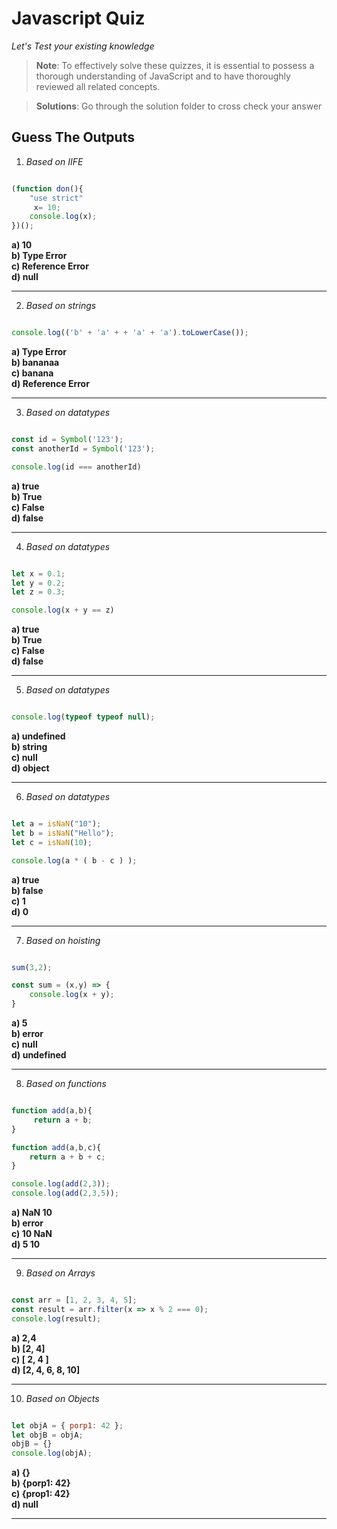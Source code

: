 # Javascript Quiz

*Let's Test your existing knowledge*

> **Note**: To effectively solve these quizzes, it is essential to possess a thorough understanding of JavaScript and to have thoroughly reviewed all related concepts.

> **Solutions**: Go through the solution folder to cross check your answer


## Guess The Outputs
1) *Based on IIFE*
```javascript

(function don(){
    "use strict"
     x= 10;
    console.log(x);
})();

```
<b>a) 10 <br></b>
<b>b) Type Error</b> <br>
<b>c) Reference Error</b> <br>
<b>d) null</b> <br>
<hr/>

2) *Based on strings*

```javascript

console.log(('b' + 'a' + + 'a' + 'a').toLowerCase());

```

<b>a) Type Error <br></b>
<b>b) bananaa</b> <br>
<b>c) banana</b> <br>
<b>d) Reference Error</b> <br>
<hr/>

3) *Based on datatypes*

```javascript

const id = Symbol('123');
const anotherId = Symbol('123');

console.log(id === anotherId)

```

<b>a) true <br></b>
<b>b) True</b> <br>
<b>c) False</b> <br>
<b>d) false</b> <br>
<hr/>

4) *Based on datatypes*

```javascript

let x = 0.1;
let y = 0.2;
let z = 0.3;

console.log(x + y == z)

```

<b>a) true <br></b>
<b>b) True</b> <br>
<b>c) False</b> <br>
<b>d) false</b> <br>
<hr/>

5) *Based on datatypes*

```javascript

console.log(typeof typeof null);


```

<b>a) undefined <br></b>
<b>b) string</b> <br>
<b>c) null</b> <br>
<b>d) object</b> <br>
<hr/>

6) *Based on datatypes*

```javascript

let a = isNaN("10");
let b = isNaN("Hello");
let c = isNaN(10);

console.log(a * ( b - c ) );


```

<b>a) true <br></b>
<b>b) false</b> <br>
<b>c) 1</b> <br>
<b>d) 0</b> <br>
<hr/>

7) *Based on hoisting*

```javascript

sum(3,2);

const sum = (x,y) => {
    console.log(x + y);
}


```

<b>a) 5 <br></b>
<b>b) error</b> <br>
<b>c) null</b> <br>
<b>d) undefined</b> <br>
<hr/>



8) *Based on functions*

```javascript

function add(a,b){
     return a + b;
}

function add(a,b,c){
    return a + b + c;
}

console.log(add(2,3));
console.log(add(2,3,5));


```

<b>a) NaN 10<br></b>
<b>b) error</b> <br>
<b>c) 10 NaN</b> <br>
<b>d) 5 10</b> <br>
<hr/>

9) *Based on Arrays*

```javascript

const arr = [1, 2, 3, 4, 5];
const result = arr.filter(x => x % 2 === 0);
console.log(result);


```

<b>a) 2,4<br></b>
<b>b) [2, 4]</b> <br>
<b>c) [ 2, 4 ]</b> <br>
<b>d) [2, 4, 6, 8, 10]</b> <br>
<hr/>

10) *Based on Objects*

```javascript

let objA = { porp1: 42 };
let objB = objA;
objB = {}
console.log(objA);


```

<b>a) {}<br></b>
<b>b) {porp1: 42}</b> <br>
<b>c) {prop1: 42}</b> <br>
<b>d) null</b> <br>
<hr/>









